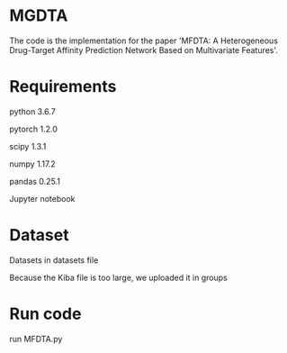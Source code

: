 # MGDTA
The code is the implementation for the paper 'MFDTA: A Heterogeneous Drug-Target Affinity Prediction Network Based on Multivariate Features'.

# Requirements

python 3.6.7

pytorch 1.2.0

scipy 1.3.1

numpy 1.17.2

pandas 0.25.1

Jupyter notebook

# Dataset
Datasets in datasets file


Because the Kiba file is too large, we uploaded it in groups

# Run code

run MFDTA.py 
